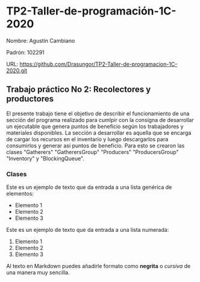 # TP2-Taller-de-programación-1C-2020

Nombre: Agustín Cambiano

Padrón: 102291

URL: https://github.com/Drasungor/TP2-Taller-de-programacion-1C-2020.git


## Trabajo práctico No 2: Recolectores y productores

  El presente trabajo tiene el objetivo de describir el funcionamiento de una sección
del programa realizado para cumlpir con la consigna de desarrollar un ejecutable que
genera puntos de beneficio según los trabajadores y materiales disponibles.
  La sección a desarrollar es aquella que se encarga de cargar los recursos en el
inventario y luego descargarlos para consumirlos y generar así puntos de beneficio.
Para esto se crearon las clases "Gatherers" "GatherersGroup" "Producers" "ProducersGroup"
"Inventory" y "BlockingQueue".

### Clases

Este es un ejemplo de texto que da entrada a una lista genérica de elementos:

- Elemento 1
- Elemento 2
- Elemento 3

Este es un ejemplo de texto que da entrada a una lista numerada:

1. Elemento 1
2. Elemento 2
3. Elemento 3

Al texto en Markdown puedes añadirle formato como **negrita** o *cursiva* de una manera muy sencilla.
